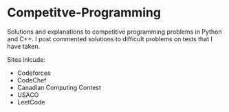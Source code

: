 # Competitve-Programming
Solutions and explanations to competitive programming problems in Python and C++. I post commented solutions to difficult problems on tests that I have taken.

Sites inlcude:
- Codeforces
- CodeChef
- Canadian Computing Contest
- USACO
- LeetCode



